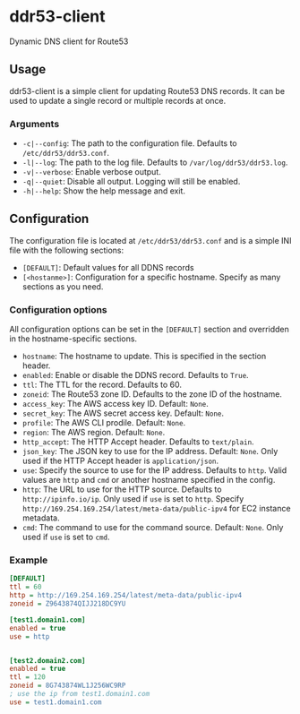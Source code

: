 # ddr53-client
Dynamic DNS client for Route53

## Usage
ddr53-client is a simple client for updating Route53 DNS records. It can be used to update a single record or multiple records at once.

### Arguments
  - `-c|--config`: The path to the configuration file. Defaults to `/etc/ddr53/ddr53.conf`.
  - `-l|--log`: The path to the log file. Defaults to `/var/log/ddr53/ddr53.log`.
  - `-v|--verbose`: Enable verbose output.
  - `-q|--quiet`: Disable all output. Logging will still be enabled.
  - `-h|--help`: Show the help message and exit.

## Configuration
The configuration file is located at `/etc/ddr53/ddr53.conf` and is a simple INI file with the following sections:
 - `[DEFAULT]`: Default values for all DDNS records
 - `[<hostanme>]`: Configuration for a specific hostname. Specify as many sections as you need.

### Configuration options
All configuration options can be set in the `[DEFAULT]` section and overridden in the hostname-specific sections.
  - `hostname`: The hostname to update. This is specified in the section header.
  - `enabled`: Enable or disable the DDNS record. Defaults to `True`.
  - `ttl`: The TTL for the record. Defaults to 60.
  - `zoneid`: The Route53 zone ID. Defaults to the zone ID of the hostname.
  - `access_key`: The AWS access key ID. Default: `None`.
  - `secret_key`: The AWS secret access key. Default: `None`.
  - `profile`: The AWS CLI prodile. Default: `None`.
  - `region`: The AWS region. Default: `None`.
  - `http_accept`: The HTTP Accept header. Defaults to `text/plain`.
  - `json_key`: The JSON key to use for the IP address. Default: `None`. Only used if the HTTP Accept header is `application/json`.
  - `use`: Specify the source to use for the IP address. Defaults to `http`. Valid values are `http` and `cmd` or another hostname specified in the config.
  - `http`: The URL to use for the HTTP source. Defaults to `http://ipinfo.io/ip`. Only used if `use` is set to `http`. Specify `http://169.254.169.254/latest/meta-data/public-ipv4` for EC2 instance metadata.
  - `cmd`: The command to use for the command source. Default: `None`. Only used if `use` is set to `cmd`.

### Example
```ini
[DEFAULT]
ttl = 60
http = http://169.254.169.254/latest/meta-data/public-ipv4
zoneid = Z9643874QIJJ218DC9YU

[test1.domain1.com]
enabled = true
use = http


[test2.domain2.com]
enabled = true
ttl = 120
zoneid = 8G743874WL1J256WC9RP
; use the ip from test1.domain1.com
use = test1.domain1.com
```